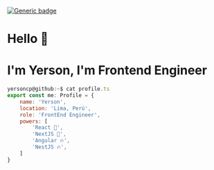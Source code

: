 [![Generic badge](https://img.shields.io/badge/Power-JavaScript-1abc9c.svg)](https://GitHub.com/Naereen/StrapDown.js/graphs/commit-activity)

# Hello 👋
# I'm Yerson, I'm Frontend Engineer

```javascript
yersoncp@github:~$ cat profile.ts
export const me: Profile = {
    name: 'Yerson',
    location: 'Lima, Perú',
    role: 'FrontEnd Engineer',
    powers: [
        'React 🤘',
        'NextJS 🤘',
        'Angular 🔥',
        'NestJS 🔥',
    ]
}

```
